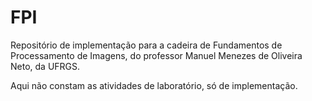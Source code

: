 # FPI

Repositório de implementação para a cadeira de Fundamentos de Processamento de Imagens, do professor Manuel Menezes de Oliveira Neto, da UFRGS.

Aqui não constam as atividades de laboratório, só de implementação.
